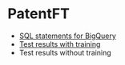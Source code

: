# PatentFT

* [SQL statements for BigQuery](SQL_statement.md)
* [Test results with training](Testing_after_training.ipynb)
* Test results without training
